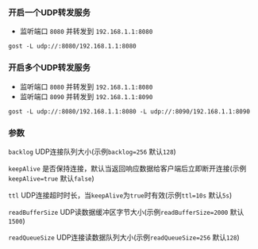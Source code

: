### 开启一个UDP转发服务

* 监听端口 `8080` 并转发到 `192.168.1.1:8080`

```
gost -L udp://:8080/192.168.1.1:8080
```

### 开启多个UDP转发服务

* 监听端口 `8080` 并转发到 `192.168.1.1:8080`
* 监听端口 `8090` 并转发到 `192.168.1.1:8090`

```
gost -L udp://:8080/192.168.1.1:8080 -L udp://:8090/192.168.1.1:8090
```

### 参数

`backlog` UDP连接队列大小(示例`backlog=256` 默认`128`)

`keepAlive` 是否保持连接，默认当返回响应数据给客户端后立即断开连接(示例`keepAlive=true` 默认`false`)

`ttl` UDP连接超时时长，当`keepAlive`为`true`时有效(示例`ttl=10s` 默认`5s`)

`readBufferSize` UDP读数据缓冲区字节大小(示例`readBufferSize=2000` 默认`1500`)

`readQueueSize` UDP连接读数据队列大小(示例`readQueueSize=256` 默认`128`)
